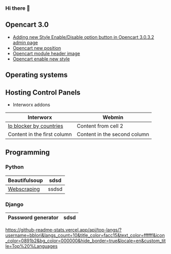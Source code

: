 ### Hi there 👋

## Opencart 3.0
* [Adding new Style Enable/Disable option button in Opencart 3.0.3.2 admin page](https://github.com/bblori/Enable-Style-OC3)
* [Opencart new position](https://github.com/bblori/Opencart3-New-Position)
* [Opencart module header image](https://github.com/bblori/OpenCart3-Module-Header-Image)
* [Opencart enable new style](https://github.com/bblori/Enable-Style-OC3)

## Operating systems


## Hosting Control Panels

  * Interworx addons
    
    
 Interworx | Webmin | 
------------ | -------------
[Ip blocker by countries](https://github.com/bblori/Interworx-addons) | Content from cell 2 | 
Content in the first column | Content in the second column | 


## Programming

### Python
  Beautifulsoup |sdsd
  ------------------------------ | ------------------------------
[Webscraping](https://github.com/bblori/Webscraping)| ssdsd

### Django
  Password generator |sdsd
  ------------------------------ | ------------------------------

   https://github-readme-stats.vercel.app/api/top-langs/?username=bblori&langs_count=10&title_color=facc15&text_color=ffffff&icon_color=0891b2&bg_color=000000&hide_border=true&locale=en&custom_title=Top%20%Languages

<!--
**bblori/bblori** is a ✨ _special_ ✨ repository because its `README.md` (this file) appears on your GitHub profile.

Here are some ideas to get you started:

- 🔭 I’m currently working on ...
- 🌱 I’m currently learning ...
- 👯 I’m looking to collaborate on ...
- 🤔 I’m looking for help with ...
- 💬 Ask me about ...
- 📫 How to reach me: ...
- 😄 Pronouns: ...
- ⚡ Fun fact: ...
-->
